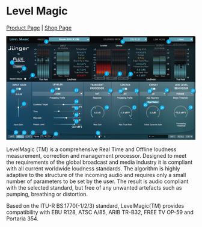 # Level Magic
[Product Page](https://www.flux.audio/project/junger-audio-level-magic/) 
| [Shop Page](https://shop.flux.audio/en_US/products/levelmagic)

![](include/level_magic_00.PNG)

LevelMagic (TM) is a comprehensive Real Time and Offline loudness measurement, correction and management processor. 
Designed to meet the requirements of the global broadcast and media industry it is compliant with all current 
worldwide loudness standards. The algorithm is highly adaptive to the structure of the incoming audio and
requires only a small number of parameters to be set by the user. The result is audio compliant with the selected
standard, but free of any unwanted artefacts such as pumping, breathing or distortion.

Based on the ITU-R BS.1770(-1/2/3) standard, LevelMagic(TM) provides compatibility with EBU R128, ATSC A/85,
ARIB TR-B32, FREE TV OP-59 and Portaria 354.
